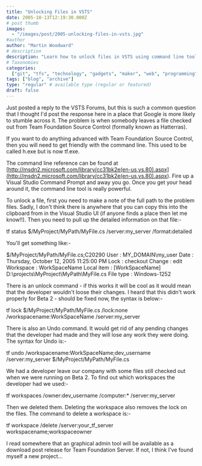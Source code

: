 ```yaml
---
title: "Unlocking Files in VSTS"
date: 2005-10-13T12:19:30.000Z
# post thumb
images:
  - "/images/post/2005-unlocking-files-in-vsts.jpg"
#author
author: "Martin Woodward"
# description
description: "Learn how to unlock files in VSTS using command line tools to resolve common checked-out file issues effectively."
# Taxonomies
categories:
  ["git", "tfs", "technology", "gadgets", "maker", "web", "programming"]
tags: ["blog", "archive"]
type: "regular" # available type (regular or featured)
draft: false
---
```


Just posted a reply to the VSTS Forums, but this is such a common question that I thought I'd post the response here in a place that Google is more likely to stumble across it. The problem is when somebody leaves a file checked out from Team Foundation Source Control (formally known as Hatterras).

If you want to do anything advanced with Team Foundation Source Control, then you will need to get friendly with the command line. This used to be called h.exe but is now tf.exe.

The command line reference can be found at [http://msdn2.microsoft.com/library/cc31bk2e(en-us,vs.80).aspx](<http://msdn2.microsoft.com/library/cc31bk2e(en-us,vs.80).aspx>). Fire up a Visual Studio Command Prompt and away you go. Once you get your head around it, the command line tool is really powerful.

To unlock a file, first you need to make a note of the full path to the problem files. Sadly, I don't think there is anywhere that you can copy this into the clipboard from in the Visual Studio UI (if anyone finds a place then let me know!!). Then you need to pull up the detailed information on that file:-

tf status $/MyProject/MyPath/MyFile.cs /server:my_server /format:detailed

You'll get something like:-

$/MyProject/MyPath/MyFile.cs;C20290
User : MY_DOMAIN\my_user
Date : Thursday, October 12, 2005 11:25:00 PM
Lock : checkout
Change : edit
Workspace : WorkSpaceName
Local item : [WorkSpaceName] D:\projects\MyProject\MyPath\MyFile.cs
File type : Windows-1252

There is an unlock command - if this works it will be cool as it would mean that the developer wouldn't loose their changes. I heard that this didn't work properly for Beta 2 - should be fixed now, the syntax is below:-

tf lock $/MyProject/MyPath/MyFile.cs /lock:none /workspacename:WorkSpaceName /server:my_server

There is also an Undo command. It would get rid of any pending changes that the developer had made and they will lose any work they were doing. The syntax for Undo is:-

tf undo /workspacename:WorkSpaceName;dev_username /server:my_server $/MyProject/MyPath/MyFile.cs

We had a developer leave our company with some files still checked out when we were running on Beta 2. To find out which workspaces the developer had we used:-

tf workspaces /owner:dev_username /computer:\* /server:my_server

Then we deleted them. Deleting the workspace also removes the lock on the files. The command to delete a workspace is:-

tf workspace /delete /server:your_tf_server workspacename;workspaceowner

I read somewhere that an graphical admin tool will be available as a download post release for Team Foundation Server. If not, I think I've found myself a new project...
